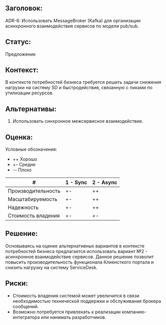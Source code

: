 ## Заголовок:

ADR-6: Использовать MessageBroker (Kafka) для организации асинхронного взаимодействия сервисов по модели pub/sub.

## Статус:

Предложение

## Контекст:

В контексте потребностей бизнеса требуется решить задачи снижения нагрузки на систему SD и быстродействия, связанную с пиками по утилизации ресурсов.

## Альтернативы:

1. Использовать синхронное межсервисное взаимодействие.


## Оценка:

Условные обозначения:

- ++ Хорошо
- +- Средне
- -- Плохо

| # | 1 - Sync | 2 - Async |
|----|----|----|
| Производительность | +- | ++ |
| Масштабируемость | +- | ++ |
| Надежность | +- | ++ |
| Стоимость владения | +- | +- |

## Решение:

Основываясь на оценке альтернативных вариантов в контексте потребностей бизнеса предлагается использовать вариант №2 - асинхронное взаимодействие сервисов.
Данное решение позволит повысить производительность функционала Клиенсткого портала и снизить нагрузку на систему ServiceDesk.

## Риски:

* Стоимость владения системой может увеличится в связи необходимостью технической поддержки и обслуживания брокера сообщений.
* Возможно потребуется привлекать к реализации компанию-интегратора или нанимать разработчиков.